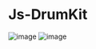 # Js-DrumKit

![image](https://github.com/user-attachments/assets/6dd50e43-3944-4a91-8e46-dd6320d3151d)
![image](https://github.com/user-attachments/assets/6d480c1d-c53d-46e4-a71b-6d4db8dd1fa1)
